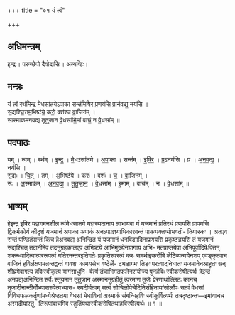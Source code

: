 +++
title = "०१ यं त्वं"

+++
## अधिमन्त्रम्
इन्द्रः। परुच्छेपो दैवोदासिः। अत्यष्टिः।

## मन्त्रः
यं त्वं रथ॑मिन्द्र मे॒धसा॑तयेऽपा॒का सन्त॑मिषिर प्र॒णय॑सि॒ प्रान॑वद्य॒ नय॑सि ।  
स॒द्यश्चि॒त्तम॒भिष्ट॑ये॒ करो॒ वश॑श्च वा॒जिन॑म् ।  
सास्माक॑मनवद्य तूतुजान वे॒धसा॑मि॒मां वाचं॒ न वे॒धसा॑म् ॥

## पदपाठः
यम् । त्वम् । रथ॑म् । इ॒न्द्र॒ । मे॒धऽसा॑तये । अ॒पा॒का । सन्त॑म् । इ॒षि॒र॒ । प्र॒ऽनय॑सि । प्र । अ॒न॒व॒द्य॒ । नय॑सि ।  
स॒द्यः । चि॒त् । तम् । अ॒भिष्ट॑ये । करः॑ । वशः॑ । च॒ । वा॒जिन॑म् ।  
सः । अ॒स्माक॑म् । अ॒न॒व॒द्य॒ । तू॒तु॒जा॒न॒ । वे॒धसा॑म् । इ॒माम् । वाच॑म् । न । वे॒धसा॑म् ॥

## भाष्यम्
हेइन्द्र इषिर यज्ञगमनशील त्वंमेधसातये यज्ञस्यदानाय लाभायवा यं यजमानं प्रतिरथं प्रणयसि प्रापयसि द्विकर्मकोयं कीदृशं यजमानं अपाका अपाकं अनल्पप्रज्ञयाधिकारवन्तं पाकःपक्तव्योभवती- तियास्कः । अतएव सन्तं पण्डितंसन्तं किंच हेअनवद्य अनिन्दित यं यजमानं धनविद्यादिनाप्रणयसि प्रकृष्टन्नयसि तं यजमानं सद्यश्चित् तदानीमेव तदनुग्रहकालएव अभिष्टये आभिमुख्येनयागाय अभि- मतप्राप्तयेवा अभिपूर्वादिषेःक्तिन् शकन्ध्वादित्वात्पररूपत्वं गतिरनन्तरइतिगतेः प्रकृतिस्वरत्वं करः समर्थङ्करोषि लेटिव्यत्ययेनशप् एवङ्कृत्वाच वाजिनं हविर्लक्षणमन्नन्तद्वन्तं वावशः कामयसेच वष्टेर्ले- ट्यडागमः तिङः परत्वादनिघातः यजमानेनआहूतः सन् शीघ्रमेवागत्य हविःस्वीकृत्य यागंसाधुनि- र्वर्त्य तंचाभिमतफलेनसंयोज्य पुनर्हविः स्वीकरोषीत्यर्थः हेइन्द्र अनवद्यअनिन्दित सर्वैः स्तूयमान तूतुजान अस्माननुग्रहीतुं त्वरमाण तुजेः प्रेरणार्थाल्लिटः कानच् तुजादीनान्दीर्घोभ्यासस्येत्यभ्यास- स्यदीर्घत्वम् सत्वं सोचिलोपेचेदितिसंहितायांसोर्लोपः सत्वं वेधसां विविधफलकर्तॄणांमध्येश्रेष्ठतया वेधसां मेधाविनां अस्माकं संबन्धिहविः स्वीकुर्वित्यर्थः तत्रदृष्टान्तः—इमांवाचन्न अस्मदीयांस्तु- तिरूपांवाचमिव स्तुतिंयथास्वीकरोषितथाहविरपीत्यर्थः ॥ १ ॥